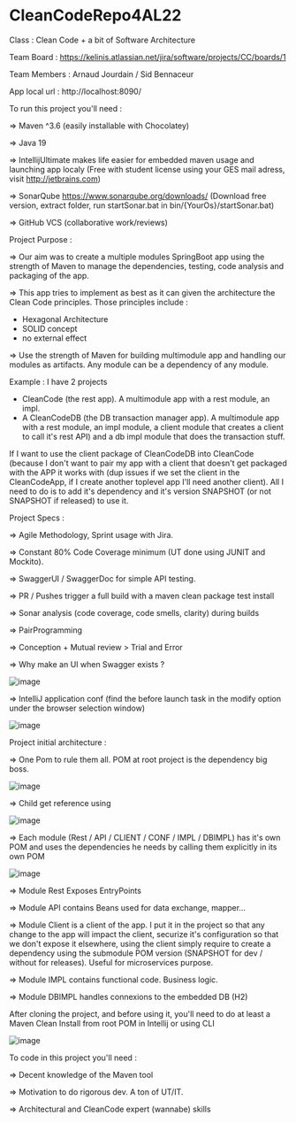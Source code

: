 # CleanCodeRepo4AL22

Class :
Clean Code + a bit of Software Architecture

Team Board :
https://kelinis.atlassian.net/jira/software/projects/CC/boards/1

Team Members :
Arnaud Jourdain / Sid Bennaceur

App local url :
http://localhost:8090/



To run this project you'll need :

=> Maven ^3.6 (easily installable with Chocolatey)

=> Java 19

=> IntellijUltimate makes life easier for embedded maven usage and launching app localy (Free with student license using your GES mail adress, visit http://jetbrains.com)

=> SonarQube https://www.sonarqube.org/downloads/ (Download free version, extract folder, run startSonar.bat in bin/{YourOs}/startSonar.bat)

=> GitHub VCS (collaborative work/reviews)

Project Purpose :

=> Our aim was to create a multiple modules SpringBoot app using the strength of Maven to manage the dependencies, testing, code analysis and packaging of the app.

=> This app tries to implement as best as it can given the architecture the Clean Code principles. Those principles include :
- Hexagonal Architecture
- SOLID concept
- no external effect

=> Use the strength of Maven for building multimodule app and handling our modules as artifacts. Any module can be a dependency of any module.

Example :
I have 2 projects 
- CleanCode (the rest app). A multimodule app with a rest module, an impl.
- A CleanCodeDB (the DB transaction manager app). A multimodule app with a rest module, an impl module, a client module that creates a client to call it's rest API) and a db impl module that does the transaction stuff.

If I want to use the client package of CleanCodeDB into CleanCode (because I don't want to pair my app with a client that doesn't get packaged with the APP it works with (dup issues if we set the client in the CleanCodeApp, if I create another toplevel app I'll need another client). All I need to do is to add it's dependency and it's version SNAPSHOT (or not SNAPSHOT if released) to use it.


Project Specs :

=> Agile Methodology, Sprint usage with Jira.

=> Constant 80% Code Coverage minimum (UT done using JUNIT and Mockito).

=> SwaggerUI / SwaggerDoc for simple API testing.

=> PR / Pushes trigger a full build with a maven clean package test install

=> Sonar analysis (code coverage, code smells, clarity) during builds

=> PairProgramming

=> Conception + Mutual review > Trial and Error

=> Why make an UI when Swagger exists ?

![image](https://user-images.githubusercontent.com/39587466/197059727-6463c308-5771-45ea-bb1e-9c4919c416fc.png)

=> IntelliJ application conf (find the before launch task in the modify option under the browser selection window)

![image](https://user-images.githubusercontent.com/39587466/197059590-5e20bde3-73c1-446c-9499-a95a31b16961.png)


Project initial architecture :

=> One Pom to rule them all. POM at root project is the dependency big boss.

![image](https://user-images.githubusercontent.com/39587466/196554650-c5e63bbf-f874-4457-8d1a-aee3ec1d9cbe.png)

=> Child get reference using 

![image](https://user-images.githubusercontent.com/39587466/196554737-5c6c4ce7-09c6-4bdb-a98c-5f1782671092.png)

=> Each module (Rest / API / CLIENT / CONF / IMPL / DBIMPL) has it's own POM and uses the dependencies he needs by calling them explicitly in its own POM

![image](https://user-images.githubusercontent.com/39587466/196554940-eb93fc9a-b2a5-4d6a-a428-4da1cf4325b0.png)

=> Module Rest Exposes EntryPoints

=> Module API contains Beans used for data exchange, mapper...

=> Module Client is a client of the app. I put it in the project so that any change to the app will impact the client, securize it's configuration so that we don't expose it elsewhere, using the client simply require to create a dependency using the submodule POM version (SNAPSHOT for dev / without for releases). Useful for microservices purpose.

=> Module IMPL contains functional code. Business logic.

=> Module DBIMPL handles connexions to the embedded DB (H2)

After cloning the project, and before using it, you'll need to do at least a Maven Clean Install from root POM in Intellij or using CLI

![image](https://user-images.githubusercontent.com/39587466/196553314-efa3b514-b1ec-4d46-ab1c-7a3bec59cfed.png)


To code in this project you'll need :

=> Decent knowledge of the Maven tool

=> Motivation to do rigorous dev. A ton of UT/IT.

=> Architectural and CleanCode expert (wannabe) skills
